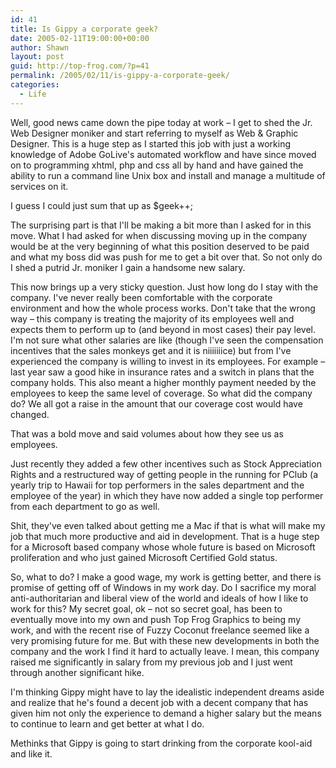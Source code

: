 ```yaml
---
id: 41
title: Is Gippy a corporate geek?
date: 2005-02-11T19:00:00+00:00
author: Shawn
layout: post
guid: http://top-frog.com/?p=41
permalink: /2005/02/11/is-gippy-a-corporate-geek/
categories:
  - Life
---
```

Well, good news came down the pipe today at work – I get to shed the Jr. Web Designer moniker and start referring to myself as Web & Graphic Designer. This is a huge step as I started this job with just a working knowledge of Adobe GoLive's automated workflow and have since moved on to programming xhtml, php and css all by hand and have gained the ability to run a command line Unix box and install and manage a multitude of services on it.

I guess I could just sum that up as $geek++;



The surprising part is that I'll be making a bit more than I asked for in this move. What I had asked for when discussing moving up in the company would be at the very beginning of what this position deserved to be paid and what my boss did was push for me to get a bit over that. So not only do I shed a putrid Jr. moniker I gain a handsome new salary.

This now brings up a very sticky question. Just how long do I stay with the company. I've never really been comfortable with the corporate environment and how the whole process works. Don't take that the wrong way – this company is treating the majority of its employees well and expects them to perform up to (and beyond in most cases) their pay level. I'm not sure what other salaries are like (though I've seen the compensation incentives that the sales monkeys get and it is niiiiiiice) but from I've experienced the company is willing to invest in its employees. For example – last year saw a good hike in insurance rates and a switch in plans that the company holds. This also meant a higher monthly payment needed by the employees to keep the same level of coverage. So what did the company do? We all got a raise in the amount that our coverage cost would have changed. 

That was a bold move and said volumes about how they see us as employees.

Just recently they added a few other incentives such as Stock Appreciation Rights and a restructured way of getting people in the running for PClub (a yearly trip to Hawaii for top performers in the sales department and the employee of the year) in which they have now added a single top performer from each department to go as well.

Shit, they've even talked about getting me a Mac if that is what will make my job that much more productive and aid in development. That is a huge step for a Microsoft based company whose whole future is based on Microsoft proliferation and who just gained Microsoft Certified Gold status.

So, what to do? I make a good wage, my work is getting better, and there is promise of getting off of Windows in my work day. Do I sacrifice my moral anti-authoritarian and liberal view of the world and ideals of how I like to work for this? My secret goal, ok – not so secret goal, has been to eventually move into my own and push Top Frog Graphics to being my work, and with the recent rise of Fuzzy Coconut freelance seemed like a very promising future for me. But with these new developments in both the company and the work I find it hard to actually leave. I mean, this company raised me significantly in salary from my previous job and I just went through another significant hike.

I'm thinking Gippy might have to lay the idealistic independent dreams aside and realize that he's found a decent job with a decent company that has given him not only the experience to demand a higher salary but the means to continue to learn and get better at what I do.

Methinks that Gippy is going to start drinking from the corporate kool-aid and like it.